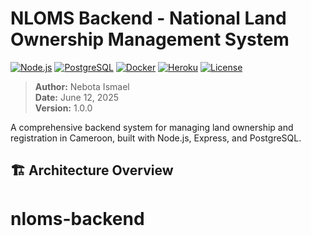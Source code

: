 # NLOMS Backend - National Land Ownership Management System

[![Node.js](https://img.shields.io/badge/Node.js-18.x-green.svg)](https://nodejs.org/)
[![PostgreSQL](https://img.shields.io/badge/PostgreSQL-15+-blue.svg)](https://postgresql.org/)
[![Docker](https://img.shields.io/badge/Docker-Supported-blue.svg)](https://docker.com/)
[![Heroku](https://img.shields.io/badge/Heroku-Ready-purple.svg)](https://heroku.com/)
[![License](https://img.shields.io/badge/License-MIT-yellow.svg)](LICENSE)

> **Author:** Nebota Ismael  
> **Date:** June 12, 2025  
> **Version:** 1.0.0

A comprehensive backend system for managing land ownership and registration in Cameroon, built with Node.js, Express, and PostgreSQL.

## 🏗️ Architecture Overview
# nloms-backend 
